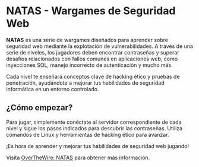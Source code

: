 # NATAS - Wargames de Seguridad Web

**NATAS** es una serie de wargames diseñados para aprender sobre seguridad web mediante la explotación de vulnerabilidades. A través de una serie de niveles, los jugadores deben encontrar contraseñas y superar desafíos relacionados con fallos comunes en aplicaciones web, como inyecciones SQL, manejo incorrecto de autenticación y mucho más.

Cada nivel te enseñará conceptos clave de hacking ético y pruebas de penetración, ayudándote a mejorar tus habilidades de seguridad informática en un entorno controlado.

## ¿Cómo empezar?

Para jugar, simplemente conéctate al servidor correspondiente de cada nivel y sigue los pasos indicados para descubrir las contraseñas. Utiliza comandos de Linux y herramientas de hacking ético para avanzar.

¡Es hora de aprender y mejorar tus habilidades de seguridad web jugando!

Visita [OverTheWire: NATAS](https://overthewire.org/wargames/natas/) para obtener más información.
